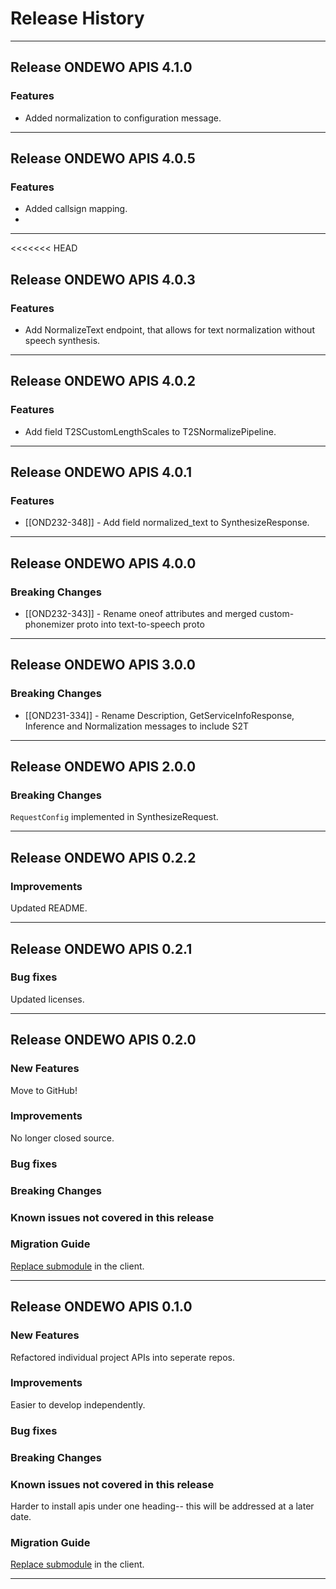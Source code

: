 # Release History

*****************
## Release ONDEWO APIS 4.1.0
### Features
* Added normalization to configuration message.

*****************
## Release ONDEWO APIS 4.0.5
### Features
* Added callsign mapping.
* 
*****************
<<<<<<< HEAD
## Release ONDEWO APIS 4.0.3

### Features
* Add NormalizeText endpoint, that allows for text normalization without speech synthesis.

*****************
## Release ONDEWO APIS 4.0.2

### Features
* Add field T2SCustomLengthScales to T2SNormalizePipeline.

*****************
## Release ONDEWO APIS 4.0.1

### Features
* [[OND232-348]] -
Add field normalized_text to SynthesizeResponse.

*****************

## Release ONDEWO APIS 4.0.0

### Breaking Changes
* [[OND232-343]] -
Rename oneof attributes and merged custom-phonemizer proto into text-to-speech proto

*****************
## Release ONDEWO APIS 3.0.0

### Breaking Changes
* [[OND231-334]] -
Rename Description, GetServiceInfoResponse, Inference and Normalization messages to include S2T

*****************

## Release ONDEWO APIS 2.0.0

### Breaking Changes
`RequestConfig` implemented in SynthesizeRequest.

*****************

## Release ONDEWO APIS 0.2.2

### Improvements
Updated README.

*****************
## Release ONDEWO APIS 0.2.1

### Bug fixes
Updated licenses.

*****************
## Release ONDEWO APIS 0.2.0

### New Features

Move to GitHub!

### Improvements

No longer closed source.

### Bug fixes

### Breaking Changes

### Known issues not covered in this release

### Migration Guide

[Replace submodule](https://stackoverflow.com/a/1260982/7756727) in the client.

*****************

## Release ONDEWO APIS 0.1.0

### New Features

Refactored individual project APIs into seperate repos.

### Improvements

Easier to develop independently.

### Bug fixes

### Breaking Changes

### Known issues not covered in this release

Harder to install apis under one heading-- this will be addressed at a later date.

### Migration Guide

[Replace submodule](https://stackoverflow.com/a/1260982/7756727) in the client.

*****************
